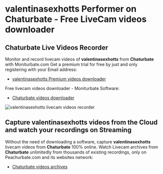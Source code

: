 # valentinasexhotts Performer on Chaturbate - Free LiveCam videos downloader

## Chaturbate Live Videos Recorder

Monitor and record livecam videos of **valentinasexhotts** from **Chaturbate** with Moniturbate.com
Get a premium trial for free by just and only registering with your Email address:
* [valentinasexhotts Premium videos downloader](https://moniturbate.com/request-demo-licence-key.html)

Free livecam videos downloader - Moniturbate Software:
* [Chaturbate videos downloader](https://moniturbate.com/moniturbate-download-software.html)

![valentinasexhotts livecam videos recorder](https://peachurnet.com/templates/moniturbate-software.png)


## Capture valentinasexhotts videos from the Cloud and watch your recordings on Streaming

Without the need of downloading a software, capture **valentinasexhotts** livecam videos from **Chaturbate** 100% online.
Watch Livecam archives from **Chaturbate** unlimitedly from thousands of existing recordings, only on Peachurbate.com and its websites network:
* [Chaturbate videos archives](https://peachurnet.com/)
